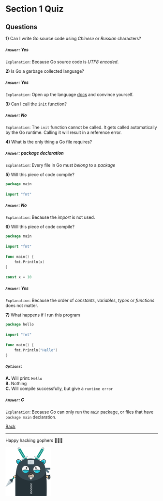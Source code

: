 # Section 1 Quiz

## Questions

**1)** Can I write Go source code using *Chinese* or *Russian* characters?

##### `Answer`: Yes

`Explanation`: Because Go source code is *UTF8 encoded*.

**2)** Is Go a garbage collected language?

##### `Answer`: Yes

`Explanation`: Open up the language [docs](https://golang.org/doc/)
and convince yourself.

**3)** Can I call the `init` function?

##### `Answer`: No

`Explanation`: The `init` function cannot be called.
It gets called automatically by the Go runtime.
Calling it will result in a reference error.

**4)** What is the only thing a Go file requires?

##### `Answer`: **package** declaration

`Explanation`: Every file in Go must *belong* to a *package*

**5)** Will this piece of code compile?

```go
package main

import "fmt"
```

##### `Answer`: No

`Explanation`: Because the *import* is not used.

**6)** Will this piece of code compile?

```go
package main

import "fmt"

func main() {
	fmt.Println(x)
}

const x = 10
```

##### `Answer`: Yes

`Explanation`: Because the order of *constants*, *variables*, *types*
or *functions* does not matter.

**7)** What happens if I run this program

```go
package hello

import "fmt"

func main() {
	fmt.Println("Hello")
}
```

##### `Options`:

**A.** Will print: `Hello` <br/>
**B.** Nothing <br/>
**C.** Will compile successfully, but give a `runtime error`

##### `Answer`: C

`Explanation`: Because Go can only run the `main` package, or files
that have `package main` declaration.

[Back](https://github.com/steevehook/udemy-go101/blob/master/section_1-introduction)

---

Happy hacking gophers 🚀🚀🚀

<img src="https://github.com/steevehook/udemy-go101/raw/master/udemy-go101.svg?sanitize=true" width="150px"/>
